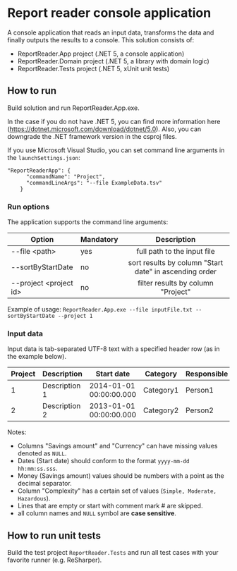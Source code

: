 # Report reader console application

A console application that reads an input data, transforms the data and finally outputs the results to a console.
This solution consists of:
- ReportReader.App project (.NET 5, a console application)
- ReportReader.Domain project (.NET 5, a library with domain logic)
- ReportReader.Tests project (.NET 5, xUnit unit tests)

## How to run

Build solution and run ReportReader.App.exe.

In the case if you do not have .NET 5, you can find more information here (https://dotnet.microsoft.com/download/dotnet/5.0). 
Also, you can downgrade the .NET framework version in the csproj files.

If you use Microsoft Visual Studio, you can set command line arguments in the `launchSettings.json`:
```
"ReportReaderApp": {
      "commandName": "Project",
      "commandLineArgs": "--file ExampleData.tsv"
    }
``` 

### Run options

The application supports the command line arguments:

|     Option              |  Mandatory |                    Description                        |
| ----------------------  | ---------- | :---------------------------------------------------: |
|--file \<path>           | yes        | full path to the input file                           |
|--sortByStartDate        | no         | sort results by column "Start date" in ascending order|
|--project \<project id>  | no         | filter results by column "Project"                    |


Example of usage: `ReportReader.App.exe --file inputFile.txt --sortByStartDate --project 1`

### Input data

Input data is tab-separated UTF-8 text with a specified header row (as in the example below).

| Project | Description   |	       Start date       |	Category   | Responsible | Savings amount |	Currency   | Complexity |
| ------- | -----------   | ----------------------- | ----------   | ----------- | -------------- |----------- | ---------- |
| 1       | Description 1 | 2014-01-01 00:00:00.000 |  Category1   | Person1     |	NULL          |	NULL       | Simple     |
| 2       | Description 2 | 2013-01-01 00:00:00.000 |  Category2   | Person2     | 141415.942696  |	EUR        | Moderate   |

Notes:
- Columns "Savings amount" and "Currency" can have missing values denoted as `NULL`.
- Dates (Start date) should conform to the format `yyyy-mm-dd hh:mm:ss.sss`.
- Money (Savings amount) values should be numbers with a point as the decimal separator.
- Column "Complexity" has a certain set of values (`Simple, Moderate, Hazardous`).
- Lines that are empty or start with comment mark # are skipped.
- all column names and `NULL` symbol are __case sensitive__.

## How to run unit tests

Build the test project `ReportReader.Tests` and run all test cases with your favorite runner (e.g. ReSharper).